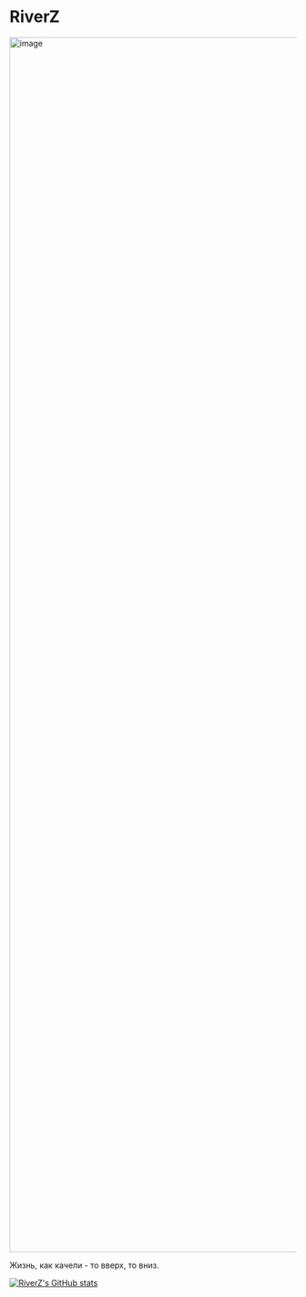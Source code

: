 # RiverZ

<img width="2130" alt="image" src="https://github.com/user-attachments/assets/da71596c-c8db-4ca7-b597-82e9ba63aca3">

Жизнь, как качели - то вверх, то вниз.

[![RiverZ's GitHub stats](https://github-readme-stats.vercel.app/api?username=laputaz&show_icons=true&theme=catppuccin_latte)]()
